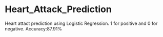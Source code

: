 # Heart_Attack_Prediction
Heart attact prediction using Logistic Regression. 1 for positive and 0 for negative. Accuracy:87.91%
